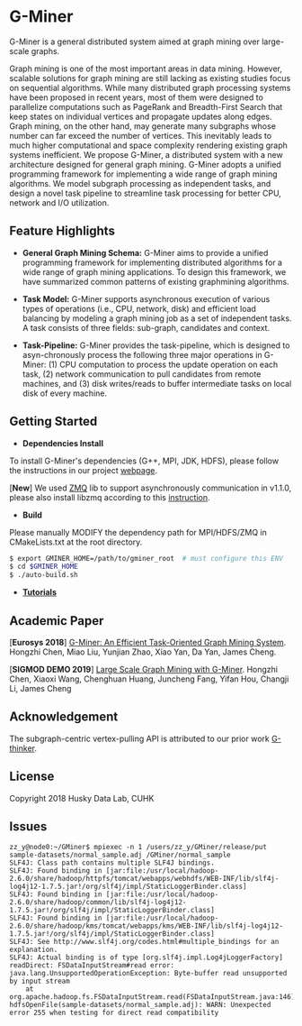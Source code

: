 # G-Miner

G-Miner is a general distributed system aimed at graph mining over large-scale graphs.

Graph mining is one of the most important areas in data mining. However, scalable solutions for graph mining are still lacking as existing studies focus on sequential algorithms. While many distributed graph processing systems have been proposed in recent years, most of them were designed to parallelize computations such as PageRank and Breadth-First Search that keep states on individual vertices and propagate updates along edges. Graph mining, on the other hand, may generate many subgraphs whose number can far exceed the number of vertices. This inevitably leads to much higher computational and space complexity rendering existing graph systems inefficient. We propose G-Miner, a distributed system with a new architecture designed for general graph mining. G-Miner adopts a unified programming framework for implementing a wide range of graph mining algorithms. We model subgraph processing as independent tasks, and design a novel task pipeline to streamline task processing for better CPU, network and I/O utilization.


## Feature Highlights

- **General Graph Mining Schema:** G-Miner aims to provide a unified programming framework for implementing distributed algorithms for a wide range of graph mining applications. To design this framework, we have summarized common patterns of existing graphmining algorithms.

- **Task Model:** G-Miner supports asynchronous execution of various types of operations (i.e., CPU, network, disk) and efficient load balancing by modeling a graph mining job as a set of independent tasks. A task consists of three fields: sub-graph, candidates and context.

- **Task-Pipeline:** G-Miner provides the task-pipeline, which is designed to asyn-chronously process the following three major operations in G-Miner: (1) CPU computation to process the update operation on each task, (2) network communication to pull candidates from remote machines, and (3) disk writes/reads to buffer intermediate tasks on local disk of every machine.


## Getting Started

* **Dependencies Install**

To install G-Miner's dependencies (G++, MPI, JDK, HDFS), please follow the instructions in our project [webpage](http://www.cse.cuhk.edu.hk/systems/gminer/deploy.html).

[**New**] We used [ZMQ](https://github.com/zeromq/libzmq/) lib to support asynchronously communication in v1.1.0, please also install libzmq according to this [instruction](https://github.com/zeromq/libzmq/blob/master/INSTALL).


* **Build**

Please manually MODIFY the dependency path for MPI/HDFS/ZMQ in CMakeLists.txt at the root directory.

```bash
$ export GMINER_HOME=/path/to/gminer_root  # must configure this ENV
$ cd $GMINER_HOME
$ ./auto-build.sh
```

* [**Tutorials**](docs/TUTORIALS.md)


## Academic Paper

[**Eurosys 2018**] [G-Miner: An Efficient Task-Oriented Graph Mining System](docs/G-Miner-Eurosys18.pdf). Hongzhi Chen, Miao Liu, Yunjian Zhao, Xiao Yan, Da Yan, James Cheng.

[**SIGMOD DEMO 2019**] [Large Scale Graph Mining with G-Miner](docs/GMiner\_SIGMOD19.pdf). Hongzhi Chen, Xiaoxi Wang, Chenghuan Huang, Juncheng Fang, Yifan Hou, Changji Li, James Cheng

## Acknowledgement
The subgraph-centric vertex-pulling API is attributed to our prior work [G-thinker](https://arxiv.org/abs/1709.03110).

## License

Copyright 2018 Husky Data Lab, CUHK

## Issues
```
zz_y@node0:~/GMiner$ mpiexec -n 1 /users/zz_y/GMiner/release/put sample-datasets/normal_sample.adj /GMiner/normal_sample
SLF4J: Class path contains multiple SLF4J bindings.
SLF4J: Found binding in [jar:file:/usr/local/hadoop-2.6.0/share/hadoop/httpfs/tomcat/webapps/webhdfs/WEB-INF/lib/slf4j-log4j12-1.7.5.jar!/org/slf4j/impl/StaticLoggerBinder.class]
SLF4J: Found binding in [jar:file:/usr/local/hadoop-2.6.0/share/hadoop/common/lib/slf4j-log4j12-1.7.5.jar!/org/slf4j/impl/StaticLoggerBinder.class]
SLF4J: Found binding in [jar:file:/usr/local/hadoop-2.6.0/share/hadoop/kms/tomcat/webapps/kms/WEB-INF/lib/slf4j-log4j12-1.7.5.jar!/org/slf4j/impl/StaticLoggerBinder.class]
SLF4J: See http://www.slf4j.org/codes.html#multiple_bindings for an explanation.
SLF4J: Actual binding is of type [org.slf4j.impl.Log4jLoggerFactory]
readDirect: FSDataInputStream#read error:
java.lang.UnsupportedOperationException: Byte-buffer read unsupported by input stream
	at org.apache.hadoop.fs.FSDataInputStream.read(FSDataInputStream.java:146)
hdfsOpenFile(sample-datasets/normal_sample.adj): WARN: Unexpected error 255 when testing for direct read compatibility
```
